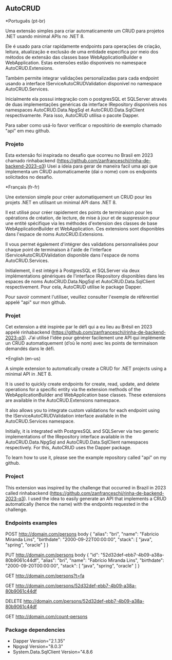 ## AutoCRUD

*Português (pt-br)

Uma extensão simples para criar automaticamente um CRUD para projetos .NET usando minimal APIs no .NET 8.

Ele é usado para criar rapidamente endpoints para operações de criação, leitura, atualização e exclusão de uma entidade específica por meio dos métodos de extensão das classes base WebApplicationBuilder e WebApplication. Estas extensões estão disponiveis no namespace AutoCRUD.Extensions. 

Também permite integrar validações personalizadas para cada endpoint usando a interface IServiceAutoCRUDValidation disponível no namespace AutoCRUD.Services.

Inicialmente ela possui integração com o postgresSQL et SQLServer através de duas implementações genéricas da interface IRepository disponíveis nos namespaces AutoCRUD.Data.NpgSql et AutoCRUD.Data.SqlClient respectivamente. Para isso, AutoCRUD utilisa o pacote Dapper.

Para saber como usá-lo favor verificar o repositório de exemplo chamado "api" em meu github.

### Projeto
Esta extensão foi inspirada no desafio que ocorreu no Brasil em 2023 chamado rinhabackend (https://github.com/zanfranceschi/rinha-de-backend-2023-q3)
Usei a ideia para gerar de maneira facil uma api que implementa um CRUD automaticamente (dai o  nome) com os endpoints solicitados no desafio.

*Français (fr-fr)

Une extension simple pour créer automatiquement un CRUD pour les projets .NET en utilisant un minimal API dans .NET 8.

Il est utilisé pour créer rapidement des points de terminaison pour les opérations de création, de lecture, de mise à jour et de suppression pour une entité spécifique via les méthodes d'extension des classes de base WebApplicationBuilder et WebApplication. Ces extensions sont disponibles dans l'espace de noms AutoCRUD.Extensions.

Il vous permet également d'intégrer des validations personnalisées pour chaque point de terminaison à l'aide de l'interface IServiceAutoCRUDValidation disponible dans l'espace de noms AutoCRUD.Services.

Initialement, il est intégré à PostgresSQL et SQLServer via deux implémentations génériques de l'interface IRepository disponibles dans les espaces de noms AutoCRUD.Data.NpgSql et AutoCRUD.Data.SqlClient respectivement. Pour cela, AutoCRUD utilise le package Dapper.

Pour savoir comment l'utiliser, veuillez consulter l'exemple de référentiel appelé "api" sur mon github.

### Projet
Cet extension a été inspirée par le défi qui a eu lieu au Brésil en 2023 appelé rinhabackend (https://github.com/zanfranceschi/rinha-de-backend-2023-q3).
J’ai utilisé l’idée pour générer facilement une API qui implémente un CRUD automatiquement (d’où le nom) avec les points de terminaison demandés dans le défi.

*English (en-us)

A simple extension to automatically create a CRUD for .NET projects using a minimal API in .NET 8.

It is used to quickly create endpoints for create, read, update, and delete operations for a specific entity via the extension methods of the WebApplicationBuilder and WebApplication base classes. These extensions are available in the AutoCRUD.Extensions namespace.

It also allows you to integrate custom validations for each endpoint using the IServiceAutoCRUDValidation interface available in the AutoCRUD.Services namespace.

Initially, it is integrated with PostgresSQL and SQLServer via two generic implementations of the IRepository interface available in the AutoCRUD.Data.NpgSql and AutoCRUD.Data.SqlClient namespaces respectively. For this, AutoCRUD uses the Dapper package.

To learn how to use it, please see the example repository called "api" on my github.

### Project
This extension was inspired by the challenge that occurred in Brazil in 2023 called rinhabackend (https://github.com/zanfranceschi/rinha-de-backend-2023-q3).
I used the idea to easily generate an API that implements a CRUD automatically (hence the name) with the endpoints requested in the challenge.

### Endpoints examples

POST http://domain.com/persons
body
{
    "alias": "bri",
    "name": "Fabricio Miranda Lins",
    "birthdate": "2000-09-22T00:00:00",
    "stack": [
        "java",
        "spring",
        "oracle"
    ]
}

PUT http://domain.com/persons
body
{
    "id": "52d32def-ebb7-4b09-a38a-80b9061c44df",
    "alias": "bri",
    "name": "Fabrício Miranda Lins",
    "birthdate": "2000-09-20T00:00:00",
    "stack": [
        "java",
        "spring",
        "oracle"
    ]
}

GET http://domain.com/persons?t=fa

GET http://domain.com/persons/52d32def-ebb7-4b09-a38a-80b9061c44df

DELETE http://domain.com/persons/52d32def-ebb7-4b09-a38a-80b9061c44df

GET http://domain.com/count-persons

### Package dependencies

- Dapper Version="2.1.35"
- Npgsql Version="8.0.3"
- System.Data.SqlClient Version="4.8.6
